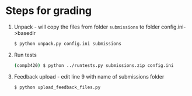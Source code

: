# Steps for grading

1. Unpack - will copy the files from folder `submissions` to folder config.ini->basedir
   ```bash
   $ python unpack.py config.ini submissions
   ```
2. Run tests
   ```bash
   (comp3420) $ python ../runtests.py submissions.zip config.ini
   ```
3. Feedback upload - edit line 9 with name of submissions folder
   ```bash
   $ python upload_feedback_files.py
   ```
   